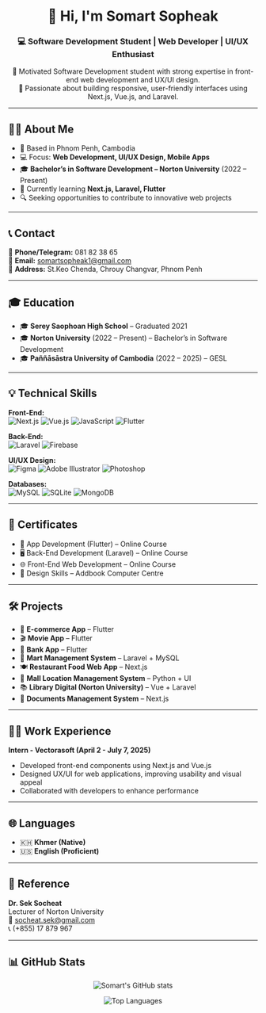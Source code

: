 <!-- Profile Header -->
<h1 align="center">👋 Hi, I'm Somart Sopheak</h1>
<h3 align="center">💻 Software Development Student | Web Developer | UI/UX Enthusiast</h3>

<p align="center">
  🎯 Motivated Software Development student with strong expertise in front-end web development and UX/UI design.<br>
  🚀 Passionate about building responsive, user-friendly interfaces using Next.js, Vue.js, and Laravel.
</p>

---

## 🧑‍💻 About Me  
- 📍 Based in Phnom Penh, Cambodia  
- 💻 Focus: **Web Development, UI/UX Design, Mobile Apps**  
- 🎓 **Bachelor’s in Software Development – Norton University** (2022 – Present)  
- 🌱 Currently learning **Next.js, Laravel, Flutter**  
- 🔍 Seeking opportunities to contribute to innovative web projects  

---

## 📞 Contact  
📱 **Phone/Telegram:** 081 82 38 65  
📧 **Email:** [somartsopheak1@gmail.com](mailto:somartsopheak1@gmail.com)  
📍 **Address:** St.Keo Chenda, Chrouy Changvar, Phnom Penh  

---

## 🎓 Education  
- 🎓 **Serey Saophoan High School** – Graduated 2021  
- 🎓 **Norton University** (2022 – Present) – Bachelor’s in Software Development  
- 🎓 **Paññāsāstra University of Cambodia** (2022 – 2025) – GESL  

---

## 💡 Technical Skills  

**Front-End:**  
![Next.js](https://img.shields.io/badge/-Next.js-black?logo=next.js) 
![Vue.js](https://img.shields.io/badge/-Vue.js-4FC08D?logo=vue.js&logoColor=white) 
![JavaScript](https://img.shields.io/badge/-JavaScript-F7DF1E?logo=javascript&logoColor=black) 
![Flutter](https://img.shields.io/badge/-Flutter-02569B?logo=flutter&logoColor=white)  

**Back-End:**  
![Laravel](https://img.shields.io/badge/-Laravel-F55247?logo=laravel&logoColor=white) 
![Firebase](https://img.shields.io/badge/-Firebase-FFCA28?logo=firebase&logoColor=black)  

**UI/UX Design:**  
![Figma](https://img.shields.io/badge/-Figma-F24E1E?logo=figma&logoColor=white) 
![Adobe Illustrator](https://img.shields.io/badge/-Illustrator-FF9A00?logo=adobeillustrator&logoColor=white) 
![Photoshop](https://img.shields.io/badge/-Photoshop-31A8FF?logo=adobephotoshop&logoColor=white)  

**Databases:**  
![MySQL](https://img.shields.io/badge/-MySQL-4479A1?logo=mysql&logoColor=white) 
![SQLite](https://img.shields.io/badge/-SQLite-003B57?logo=sqlite&logoColor=white) 
![MongoDB](https://img.shields.io/badge/-MongoDB-47A248?logo=mongodb&logoColor=white)  

---

## 📜 Certificates  
- 📘 App Development (Flutter) – Online Course  
- 🖥️ Back-End Development (Laravel) – Online Course  
- 🌐 Front-End Web Development – Online Course  
- 🎨 Design Skills – Addbook Computer Centre  

---

## 🛠️ Projects  
- 🛒 **E-commerce App** – Flutter  
- 🎬 **Movie App** – Flutter  
- 🏦 **Bank App** – Flutter  
- 🏪 **Mart Management System** – Laravel + MySQL  
- 🍽️ **Restaurant Food Web App** – Next.js  
- 🏢 **Mall Location Management System** – Python + UI  
- 📚 **Library Digital (Norton University)** – Vue + Laravel  
- 📂 **Documents Management System** – Next.js  

---

## 👨‍💻 Work Experience  
**Intern - Vectorasoft (April 2 - July 7, 2025)**  
- Developed front-end components using Next.js and Vue.js  
- Designed UX/UI for web applications, improving usability and visual appeal  
- Collaborated with developers to enhance performance  

---

## 🌐 Languages  
- 🇰🇭 **Khmer (Native)**  
- 🇺🇸 **English (Proficient)**  

---

## 🤝 Reference  
**Dr. Sek Socheat**  
Lecturer of Norton University  
📧 [socheat.sek@gmail.com](mailto:socheat.sek@gmail.com)  
📞 (+855) 17 879 967  

---

## 📊 GitHub Stats  

<p align="center">
  <img src="https://github-readme-stats.vercel.app/api?username=somart-sopheak&show_icons=true&theme=tokyonight" alt="Somart's GitHub stats" />
</p>

<p align="center">
  <img src="https://github-readme-stats.vercel.app/api/top-langs/?username=somart-sopheak&layout=compact&theme=tokyonight" alt="Top Languages" />
</p>
